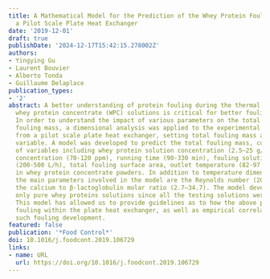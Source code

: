 ```yaml
---
title: A Mathematical Model for the Prediction of the Whey Protein Fouling Mass in
  a Pilot Scale Plate Heat Exchanger
date: '2019-12-01'
draft: true
publishDate: '2024-12-17T15:42:15.278002Z'
authors:
- Yingying Gu
- Laurent Bouvier
- Alberto Tonda
- Guillaume Delaplace
publication_types:
- '2'
abstract: A better understanding of protein fouling during the thermal treatment of
  whey protein concentrate (WPC) solutions is critical for better fouling control.
  In order to understand the impact of various parameters on the total whey protein
  fouling mass, a dimensional analysis was applied to the experimental data obtained
  from a pilot scale plate heat exchanger, setting total fouling mass as the target
  variable. A model was developed to predict the total fouling mass, covering a series
  of variables including whey protein solution concentration (2.5–25 g/L), calcium
  concentration (70-120 ppm), running time (90-330 min), fouling solution flow rate
  (200-500 L/h), total fouling surface area, outlet temperature (82-97 °C) and differences
  in whey protein concentrate powders. In addition to temperature dimensionless parameters,
  the main parameters involved in the model are the Reynolds number (2000-5000) and
  the calcium to β-lactoglobulin molar ratio (2.7–34.7). The model developed concerns
  only pure whey proteins solutions since all the testing solutions were casein free.
  This model has allowed us to provide guidelines as to how the above parameters influence
  fouling within the plate heat exchanger, as well as empirical correlations for predicting
  such fouling development.
featured: false
publication: '*Food Control*'
doi: 10.1016/j.foodcont.2019.106729
links:
- name: URL
  url: https://doi.org/10.1016/j.foodcont.2019.106729
---
```


